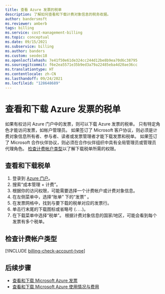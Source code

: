```yaml
---
title: 查看 Azure 发票的税单
description: 了解如何查看和下载计费对象信息的税务收据。
author: bandersmsft
ms.reviewer: amberb
tags: billing
ms.service: cost-management-billing
ms.topic: conceptual
ms.date: 09/15/2021
ms.subservice: billing
ms.author: banders
ms.custom: seodec18
ms.openlocfilehash: 7e41f50e61de324cc244d12be8b9ea70d6c38795
ms.sourcegitcommit: f6e2ea5571e35b9ed3a79a22485eba4d20ae36cc
ms.translationtype: HT
ms.contentlocale: zh-CN
ms.lasthandoff: 09/24/2021
ms.locfileid: "128648689"
---
```

# <a name="view-and-download-tax-documents-for-your-azure-invoice"></a>查看和下载 Azure 发票的税单

如果有权访问 Azure 门户中的发票，则可以下载 Azure 发票的税单。 只有特定角色才能访问发票，如帐户管理员。 如果签订了 Microsoft 客户协议，则必须是计费对象信息所有者、参与者、读者或发票管理者才能下载发票和税单。 如果签订了 Microsoft 合作伙伴协议，则必须在合作伙伴组织中具有全局管理员或管理员代理角色。 [检查计费帐户类型](#check-billing-account-type)以了解下载税单所需的权限。

## <a name="view-and-download-tax-documents"></a>查看和下载税单

1. 登录到 [Azure 门户](https://portal.azure.com)。
1. 搜索“成本管理 + 计费”。
1. 根据你的访问权限，可能需要选择一个计费帐户或计费对象信息。
1. 在左侧菜单中，选择“账单”  下的“发票”  。
1. 在发票网格中，找到与要下载的税单对应的发票行。
1. 单击行末尾的下载图标或省略号 (`...`)。
7. 在下载菜单中选择“税单”。 根据计费对象信息的国家/地区，可能会看到每个发票有多个税单。

## <a name="check-billing-account-type"></a>检查计费帐户类型
[!INCLUDE [billing-check-account-type](../../../includes/billing-check-account-type.md)]

## <a name="next-steps"></a>后续步骤

- [查看和下载 Microsoft Azure 发票](download-azure-invoice.md)
- [查看和下载 Microsoft Azure 使用情况与费用](download-azure-daily-usage.md)
